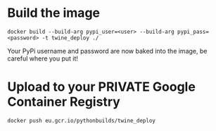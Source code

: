 # Build the image

	docker build --build-arg pypi_user=<user> --build-arg pypi_pass=<password> -t twine_deploy ./

Your PyPi username and password are now baked into the image, be careful where you put it!

# Upload to your PRIVATE Google Container Registry

	docker push eu.gcr.io/pythonbuilds/twine_deploy

